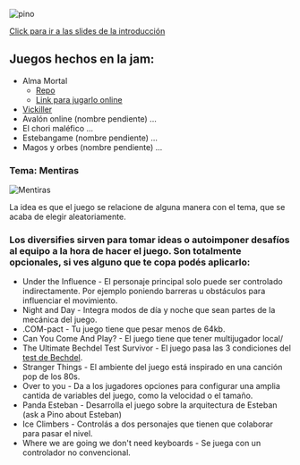 
![pino](https://serving.photos.photobox.com/78606551901228bd06f5deb84c47f6325ff3f935c7fdd208e21ddea087fbf44ce80b768d.jpg)

[Click para ir a las slides de la introducción](https://docs.google.com/presentation/d/1JFGj-BjxMTW2AVsmwKmRKyb4asc6Zi0wSimKTdvS5U0/edit?usp=sharing)

## Juegos hechos en la jam:
- Alma Mortal
  - [Repo](https://github.com/alvare/gamejam-alma-mortal/)
  - [Link para jugarlo online](http://clrnd.com.ar/stuff/alma-mortal/)
- [Vickiller](https://gitlab.com/enseidler/vickiller)
- Avalón online (nombre pendiente)
...
- El chori maléfico
...
- Estebangame (nombre pendiente)
...
- Magos y orbes (nombre pendiente)
...

### Tema: Mentiras

![Mentiras](http://www.chozadigital.com/wp-content/uploads/2018/10/Pinocchio-Guillermo-del-Toro-ChozaDigital-1.jpg)

La idea es que el juego se relacione de alguna manera con el tema, que se acaba de elegir aleatoriamente.

### Los diversifies sirven para tomar ideas o autoimponer desafíos al equipo a la hora de hacer el juego. Son totalmente opcionales, si ves alguno que te copa podés aplicarlo:

- Under the Influence - El personaje principal solo puede ser controlado indirectamente. Por ejemplo poniendo barreras u obstáculos para influenciar el movimiento.
- Night and Day - Integra modos de día y noche que sean partes de la mecánica del juego.
- .COM-pact - Tu juego tiene que pesar menos de 64kb.
- Can You Come And Play? - El juego tiene que tener multijugador local/
- The Ultimate Bechdel Test Survivor - El juego pasa las 3 condiciones del [test de Bechdel](https://es.wikipedia.org/wiki/Test_de_Bechdel).
- Stranger Things - El ambiente del juego está inspirado en una canción pop de los 80s.
- Over to you - Da a los jugadores opciones para configurar una amplia cantida de variables del juego, como la velocidad o el tamaño.
- Panda Esteban - Desarrolla el juego sobre la arquitectura de Esteban (ask a Pino about Esteban)
- Ice Climbers - Controlás a dos personajes que tienen que colaborar para pasar el nivel.
- Where we are going we don't need keyboards - Se juega con un controlador no convencional.
